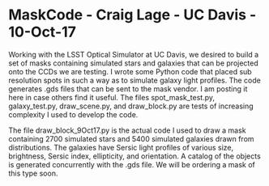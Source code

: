 # MaskCode - Craig Lage - UC Davis - 10-Oct-17
Working with the LSST Optical Simulator at  UC Davis, we desired to build
a set of masks containing simulated stars and galaxies that can be
projected onto the CCDs we are testing.  I wrote some Python code that placed
sub resolution spots in such a way as to simulate galaxy light profiles.
The code generates .gds files that can be sent to the mask vendor.
I am posting it here in case others find it useful.  The files spot_mask_test.py,
galaxy_test.py, draw_scene.py, and draw_block.py are tests of increasing
complexity I used to develop the code.

The file draw_block_9Oct17.py is the actual code I used to draw a mask containing
2700 simulated stars and 5400 simulated galaxies drawn from distributions.  The
galaxies have Sersic light profiles of various size, brightness, Sersic index,
ellipticity, and orientation.  A catalog of the objects is generated concurrently
with the .gds file.  We will be ordering a mask of this type soon.
